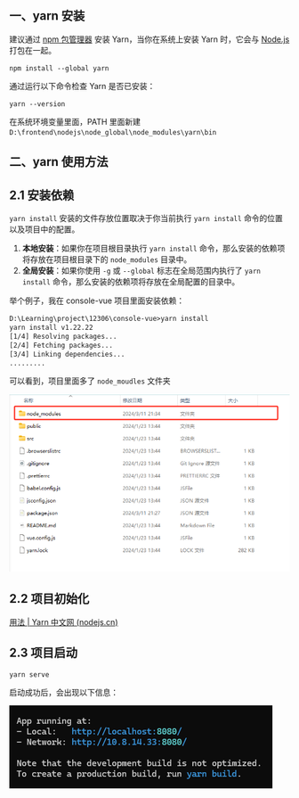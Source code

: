 ## 一、yarn 安装

建议通过 [npm 包管理器](http://npmjs.org/) 安装 Yarn，当你在系统上安装 Yarn 时，它会与 [Node.js](https://nodejs.cn/) 打包在一起。

```
npm install --global yarn
```

通过运行以下命令检查 Yarn 是否已安装：

```
yarn --version
```





在系统环境变量里面，PATH 里面新建`D:\frontend\nodejs\node_global\node_modules\yarn\bin`







## 二、yarn 使用方法

## 2.1 安装依赖

`yarn install` 安装的文件存放位置取决于你当前执行 `yarn install` 命令的位置以及项目中的配置。

1. **本地安装**：如果你在项目根目录执行 `yarn install` 命令，那么安装的依赖项将存放在项目根目录下的 `node_modules` 目录中。
2. **全局安装**：如果你使用 `-g` 或 `--global` 标志在全局范围内执行了 `yarn install` 命令，那么安装的依赖项将存放在全局配置的目录中。

举个例子，我在 console-vue 项目里面安装依赖：

```
D:\Learning\project\12306\console-vue>yarn install
yarn install v1.22.22
[1/4] Resolving packages...
[2/4] Fetching packages...
[3/4] Linking dependencies...
.........
```

可以看到，项目里面多了 `node_moudles` 文件夹

![image-20240311213614343](images/image-20240311213614343.png)



## 2.2 项目初始化

[用法 | Yarn 中文网 (nodejs.cn)](https://yarn.nodejs.cn/en/docs/usage)



## 2.3 项目启动

```
yarn serve 
```

启动成功后，会出现以下信息：

![image-20240311214317119](images/image-20240311214317119.png)